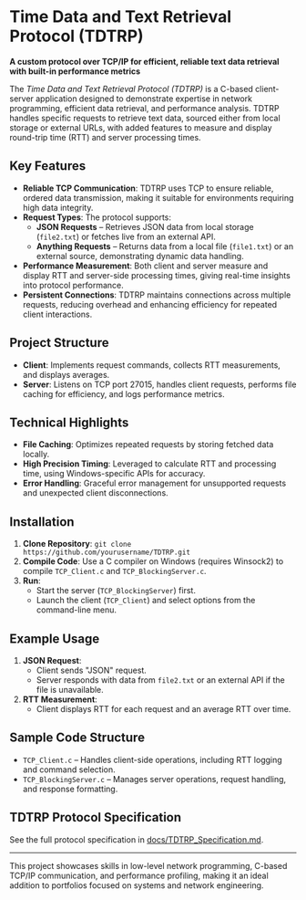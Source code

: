 # Time Data and Text Retrieval Protocol (TDTRP)

**A custom protocol over TCP/IP for efficient, reliable text data retrieval with built-in performance metrics**

The *Time Data and Text Retrieval Protocol (TDTRP)* is a C-based client-server application designed to demonstrate expertise in network programming, efficient data retrieval, and performance analysis. TDTRP handles specific requests to retrieve text data, sourced either from local storage or external URLs, with added features to measure and display round-trip time (RTT) and server processing times.

## Key Features
- **Reliable TCP Communication**: TDTRP uses TCP to ensure reliable, ordered data transmission, making it suitable for environments requiring high data integrity.
- **Request Types**: The protocol supports:
  - **JSON Requests** – Retrieves JSON data from local storage (`file2.txt`) or fetches live from an external API.
  - **Anything Requests** – Returns data from a local file (`file1.txt`) or an external source, demonstrating dynamic data handling.
- **Performance Measurement**: Both client and server measure and display RTT and server-side processing times, giving real-time insights into protocol performance.
- **Persistent Connections**: TDTRP maintains connections across multiple requests, reducing overhead and enhancing efficiency for repeated client interactions.

## Project Structure
- **Client**: Implements request commands, collects RTT measurements, and displays averages.
- **Server**: Listens on TCP port 27015, handles client requests, performs file caching for efficiency, and logs performance metrics.

## Technical Highlights
- **File Caching**: Optimizes repeated requests by storing fetched data locally.
- **High Precision Timing**: Leveraged to calculate RTT and processing time, using Windows-specific APIs for accuracy.
- **Error Handling**: Graceful error management for unsupported requests and unexpected client disconnections.

## Installation
1. **Clone Repository**: `git clone https://github.com/yourusername/TDTRP.git`
2. **Compile Code**: Use a C compiler on Windows (requires Winsock2) to compile `TCP_Client.c` and `TCP_BlockingServer.c`.
3. **Run**:
   - Start the server (`TCP_BlockingServer`) first.
   - Launch the client (`TCP_Client`) and select options from the command-line menu.

## Example Usage
1. **JSON Request**:
   - Client sends "JSON" request.
   - Server responds with data from `file2.txt` or an external API if the file is unavailable.
2. **RTT Measurement**:
   - Client displays RTT for each request and an average RTT over time.

## Sample Code Structure
- `TCP_Client.c` – Handles client-side operations, including RTT logging and command selection.
- `TCP_BlockingServer.c` – Manages server operations, request handling, and response formatting.

## TDTRP Protocol Specification
See the full protocol specification in [docs/TDTRP_Specification.md](TDTRP_Specification.md).

---

This project showcases skills in low-level network programming, C-based TCP/IP communication, and performance profiling, making it an ideal addition to portfolios focused on systems and network engineering.
